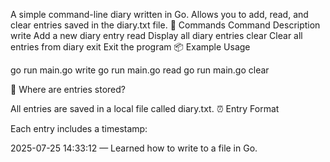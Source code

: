 A simple command-line diary written in Go. Allows you to add, read, and clear entries saved in the diary.txt file.
🔧 Commands
Command	Description
write	Add a new diary entry
read	Display all diary entries
clear	Clear all entries from diary
exit	Exit the program
📦 Example Usage

go run main.go write
go run main.go read
go run main.go clear

💾 Where are entries stored?

All entries are saved in a local file called diary.txt.
⏰ Entry Format

Each entry includes a timestamp:

2025-07-25 14:33:12 — Learned how to write to a file in Go.
